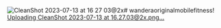 ![CleanShot 2023-07-13 at 16 27 03@2x](https://github.com/alexladwong/wanderaoriginalmobilefitness/assets/81810294/6d4f509d-92a2-48a5-97ee-c892d4a357af)# wanderaoriginalmobilefitness!
[Uploading CleanShot 2023-07-13 at 16.27.03@2x.png…]()
